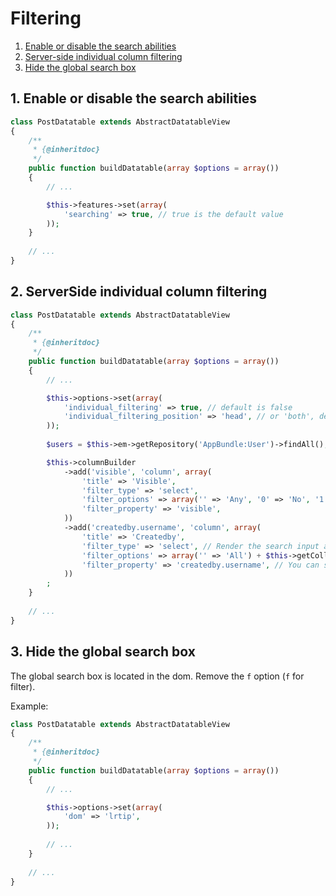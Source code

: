 # Filtering

1. [Enable or disable the search abilities](#1-enable-or-disable-the-search-abilities)
2. [Server-side individual column filtering](#2-serverside-individual-column-filtering)
3. [Hide the global search box](#3-hide-the-global-search-box)

## 1. Enable or disable the search abilities

```php
class PostDatatable extends AbstractDatatableView
{
    /**
     * {@inheritdoc}
     */
    public function buildDatatable(array $options = array())
    {
        // ...

        $this->features->set(array(
            'searching' => true, // true is the default value
        ));
    }
    
    // ...
}
```

## 2. ServerSide individual column filtering

```php
class PostDatatable extends AbstractDatatableView
{
    /**
     * {@inheritdoc}
     */
    public function buildDatatable(array $options = array())
    {
        // ...

        $this->options->set(array(
            'individual_filtering' => true, // default is false
            'individual_filtering_position' => 'head', // or 'both', default is 'foot'
        ));
        
        $users = $this->em->getRepository('AppBundle:User')->findAll();

        $this->columnBuilder
            ->add('visible', 'column', array(
                'title' => 'Visible',
                'filter_type' => 'select',
                'filter_options' => array('' => 'Any', '0' => 'No', '1' => 'Yes'),
                'filter_property' => 'visible',
            ))
            ->add('createdby.username', 'column', array(
                'title' => 'Createdby',
                'filter_type' => 'select', // Render the search input as a dropdown.
                'filter_options' => array('' => 'All') + $this->getCollectionAsOptionsArray($users, 'username', 'username'), // Dropdown options list. This method should return all options as array [username => username].
                'filter_property' => 'createdby.username', // You can set up another property, different with the current column, to search on.
            ))
        ;
    }
    
    // ...
}
```

## 3. Hide the global search box

The global search box is located in the dom. Remove the `f` option (`f` for filter).

Example:

```php
class PostDatatable extends AbstractDatatableView
{
    /**
     * {@inheritdoc}
     */
    public function buildDatatable(array $options = array())
    {
        // ...

        $this->options->set(array(
            'dom' => 'lrtip',
        ));
        
        // ...
    }
    
    // ...
}
```

